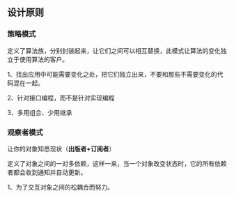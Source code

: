 ## 设计原则

### 策略模式

定义了算法族，分别封装起来，让它们之间可以相互替换，此模式让算法的变化独立于使用算法的客户。



1、找出应用中可能需要变化之处，把它们独立出来，不要和那些不需要变化的代码混在一起。

2、针对接口编程，而不是针对实现编程

3、多用组合、少用继承



### 观察者模式

让你的对象知悉现状（**出版者+订阅者**）

定义了对象之间的一对多依赖，这样一来，当一个对象改变状态时，它的所有依赖者都会收到通知并自动更新。



1、为了交互对象之间的松耦合而努力。